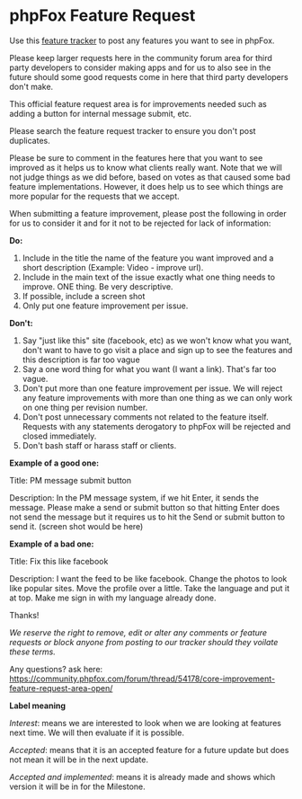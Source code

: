 # phpFox Feature Request

Use this [feature tracker](https://github.com/moxi9/phpfox-feature-requests/issues) to post any features you want to see in phpFox.

Please keep larger requests here in the community forum area for third party developers to consider making apps and for us to also see in the future should some good requests come in here that third party developers don't make.

This official feature request area is for improvements needed such as adding a button for internal message submit, etc.

Please search the feature request tracker to ensure you don't post duplicates.

Please be sure to comment in the features here that you want to see improved as it helps us to know what clients really want. Note that we will not judge things as we did before, based on votes as that caused some bad feature implementations. However, it does help us to see which things are more popular for the requests that we accept.

When submitting a feature improvement, please post the following in order for us to consider it and for it not to be rejected for lack of information:

**Do:**

1. Include in the title the name of the feature you want improved and a short description (Example: Video - improve url).
2. Include in the main text of the issue exactly what one thing needs to improve. ONE thing. Be very descriptive.
3. If possible, include a screen shot
4. Only put one feature improvement per issue.


**Don't:**

1. Say "just like this" site (facebook, etc) as we won't know what you want, don't want to have to go visit a place and sign up to see the features and this description is far too vague
2. Say a one word thing for what you want (I want a link). That's far too vague.
3. Don't put more than one feature improvement per issue. We will reject any feature improvements with more than one thing as we can only work on one thing per revision number.
4. Don't post unnecessary comments not related to the feature itself. Requests with any statements derogatory to phpFox will be rejected and closed immediately. 
5. Don't bash staff or harass staff or clients. 

**Example of a good one:**

Title: PM message submit button

Description: In the PM message system, if we hit Enter, it sends the message. Please make a send or submit button so that hitting Enter does not send the message but it requires us to hit the Send or submit button to send it.
(screen shot would be here)

**Example of a bad one:**

Title: Fix this like facebook

Description: I want the feed to be like facebook. Change the photos to look like popular sites. Move the profile over a little. Take the language and put it at top. Make me sign in with my language already done.

Thanks!

*We reserve the right to remove, edit or alter any comments or feature requests or block anyone from posting to our tracker should they voilate these terms.*

Any questions? ask here: https://community.phpfox.com/forum/thread/54178/core-improvement-feature-request-area-open/


**Label meaning**

*Interest*: means we are interested to look when we are looking at features next time. We will then evaluate if it is possible.

*Accepted*: means that it is an accepted feature for a future update but does not mean it will be in the next update.

*Accepted and implemented*: means it is already made and shows which version it will be in for the Milestone. 
